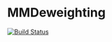 # MMDeweighting

[![Build Status](https://github.com/qhengncsu/MMDeweighting.jl/actions/workflows/CI.yml/badge.svg?branch=master)](https://github.com/qhengncsu/MMDeweighting.jl/actions/workflows/CI.yml?query=branch%3Amaster)

